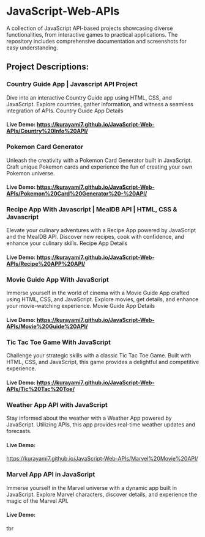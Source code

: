 # JavaScript-Web-APIs
A collection of JavaScript API-based projects showcasing diverse functionalities, from interactive games to practical applications. The repository includes comprehensive documentation and screenshots for easy understanding.

## Project Descriptions:

### Country Guide App | Javascript API Project

Dive into an interactive Country Guide app using HTML, CSS, and JavaScript. Explore countries, gather information, and witness a seamless integration of APIs.
Country Guide App Details
#### Live Demo: https://kurayami7.github.io/JavaScript-Web-APIs/Country%20Info%20API/

### Pokemon Card Generator

Unleash the creativity with a Pokemon Card Generator built in JavaScript. Craft unique Pokemon cards and experience the fun of creating your own Pokemon universe.
#### Live Demo: https://kurayami7.github.io/JavaScript-Web-APIs/Pokemon%20Card%20Generator%20-%20API/

### Recipe App With Javascript | MealDB API | HTML, CSS & Javascript

Elevate your culinary adventures with a Recipe App powered by JavaScript and the MealDB API. Discover new recipes, cook with confidence, and enhance your culinary skills.
Recipe App Details
#### Live Demo: https://kurayami7.github.io/JavaScript-Web-APIs/Recipe%20APP%20API/

### Movie Guide App With JavaScript

Immerse yourself in the world of cinema with a Movie Guide App crafted using HTML, CSS, and JavaScript. Explore movies, get details, and enhance your movie-watching experience.
Movie Guide App Details
#### Live Demo: https://kurayami7.github.io/JavaScript-Web-APIs/Movie%20Guide%20API/

### Tic Tac Toe Game With JavaScript

Challenge your strategic skills with a classic Tic Tac Toe Game. Built with HTML, CSS, and JavaScript, this game provides a delightful and competitive experience.
#### Live Demo: https://kurayami7.github.io/JavaScript-Web-APIs/Tic%20Tac%20Toe/

### Weather App API with JavaScript

Stay informed about the weather with a Weather App powered by JavaScript. Utilizing APIs, this app provides real-time weather updates and forecasts.
#### Live Demo:
https://kurayami7.github.io/JavaScript-Web-APIs/Marvel%20Movie%20API/



### Marvel App API in JavaScript

Immerse yourself in the Marvel universe with a dynamic app built in JavaScript. Explore Marvel characters, discover details, and experience the magic of the Marvel API.
#### Live Demo:
tbr

